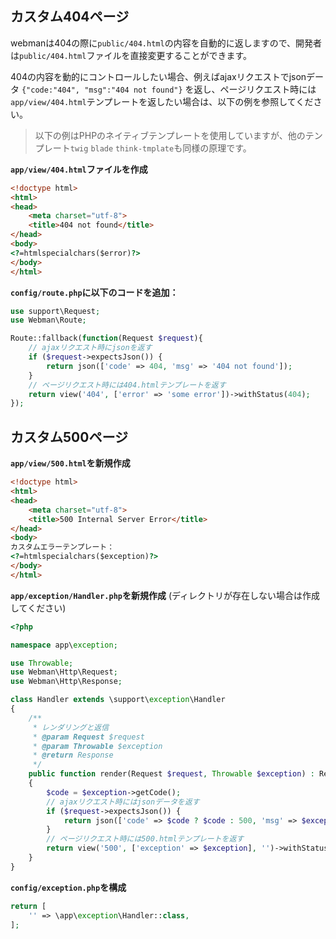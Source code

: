 ## カスタム404ページ
webmanは404の際に`public/404.html`の内容を自動的に返しますので、開発者は`public/404.html`ファイルを直接変更することができます。

404の内容を動的にコントロールしたい場合、例えばajaxリクエストでjsonデータ `{"code:"404", "msg":"404 not found"}` を返し、ページリクエスト時には`app/view/404.html`テンプレートを返したい場合は、以下の例を参照してください。

> 以下の例はPHPのネイティブテンプレートを使用していますが、他のテンプレート`twig` `blade` `think-tmplate`も同様の原理です。

**`app/view/404.html`ファイルを作成**
```html
<!doctype html>
<html>
<head>
    <meta charset="utf-8">
    <title>404 not found</title>
</head>
<body>
<?=htmlspecialchars($error)?>
</body>
</html>
```

**`config/route.php`に以下のコードを追加：**
```php
use support\Request;
use Webman\Route;

Route::fallback(function(Request $request){
    // ajaxリクエスト時にjsonを返す
    if ($request->expectsJson()) {
        return json(['code' => 404, 'msg' => '404 not found']);
    }
    // ページリクエスト時には404.htmlテンプレートを返す
    return view('404', ['error' => 'some error'])->withStatus(404);
});
```

## カスタム500ページ
**`app/view/500.html`を新規作成**

```html
<!doctype html>
<html>
<head>
    <meta charset="utf-8">
    <title>500 Internal Server Error</title>
</head>
<body>
カスタムエラーテンプレート：
<?=htmlspecialchars($exception)?>
</body>
</html>
```

**`app/exception/Handler.php`を新規作成** (ディレクトリが存在しない場合は作成してください)
```php
<?php

namespace app\exception;

use Throwable;
use Webman\Http\Request;
use Webman\Http\Response;

class Handler extends \support\exception\Handler
{
    /**
     * レンダリングと返信
     * @param Request $request
     * @param Throwable $exception
     * @return Response
     */
    public function render(Request $request, Throwable $exception) : Response
    {
        $code = $exception->getCode();
        // ajaxリクエスト時にはjsonデータを返す
        if ($request->expectsJson()) {
            return json(['code' => $code ? $code : 500, 'msg' => $exception->getMessage()]);
        }
        // ページリクエスト時には500.htmlテンプレートを返す
        return view('500', ['exception' => $exception], '')->withStatus(500);
    }
}
```

**`config/exception.php`を構成**
```php
return [
    '' => \app\exception\Handler::class,
];
```
